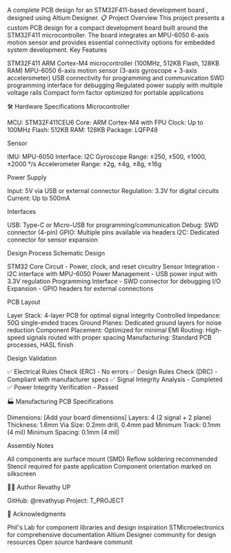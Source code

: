 A complete PCB design for an STM32F411-based development board , designed using Altium Designer.
📋 Project Overview
This project presents a custom PCB design for a compact development board built around the STM32F411 microcontroller. The board integrates an MPU-6050 6-axis motion sensor and provides essential connectivity options for embedded system development.
Key Features

STM32F411 ARM Cortex-M4 microcontroller (100MHz, 512KB Flash, 128KB RAM)
MPU-6050 6-axis motion sensor (3-axis gyroscope + 3-axis accelerometer)
USB connectivity for programming and communication
SWD programming interface for debugging
Regulated power supply with multiple voltage rails
Compact form factor optimized for portable applications

🛠️ Hardware Specifications
Microcontroller

MCU: STM32F411CEU6
Core: ARM Cortex-M4 with FPU
Clock: Up to 100MHz
Flash: 512KB
RAM: 128KB
Package: LQFP48

Sensor

IMU: MPU-6050
Interface: I2C
Gyroscope Range: ±250, ±500, ±1000, ±2000 °/s
Accelerometer Range: ±2g, ±4g, ±8g, ±16g

Power Supply

Input: 5V via USB or external connector
Regulation: 3.3V for digital circuits
Current: Up to 500mA

Interfaces

USB: Type-C or Micro-USB for programming/communication
Debug: SWD connector (4-pin)
GPIO: Multiple pins available via headers
I2C: Dedicated connector for sensor expansion

 Design Process
Schematic Design

STM32 Core Circuit - Power, clock, and reset circuitry
Sensor Integration - I2C interface with MPU-6050
Power Management - USB power input with 3.3V regulation
Programming Interface - SWD connector for debugging
I/O Expansion - GPIO headers for external connections

PCB Layout

Layer Stack: 4-layer PCB for optimal signal integrity
Controlled Impedance: 50Ω single-ended traces
Ground Planes: Dedicated ground layers for noise reduction
Component Placement: Optimized for minimal EMI
Routing: High-speed signals routed with proper spacing
Manufacturing: Standard PCB processes, HASL finish

Design Validation

✅ Electrical Rules Check (ERC) - No errors
✅ Design Rules Check (DRC) - Compliant with manufacturer specs
✅ Signal Integrity Analysis - Completed
✅ Power Integrity Verification - Passed

🏭 Manufacturing
PCB Specifications

Dimensions: [Add your board dimensions]
Layers: 4 (2 signal + 2 plane)
Thickness: 1.6mm
Via Size: 0.2mm drill, 0.4mm pad
Minimum Track: 0.1mm (4 mil)
Minimum Spacing: 0.1mm (4 mil)

Assembly Notes

All components are surface mount (SMD)
Reflow soldering recommended
Stencil required for paste application
Component orientation marked on silkscreen

👨‍💻 Author
Revathy UP

GitHub: @revathyup
Project: T_PROJECT

🙏 Acknowledgments

Phil's Lab for component libraries and design inspiration
STMicroelectronics for comprehensive documentation
Altium Designer community for design resources
Open source hardware communit
